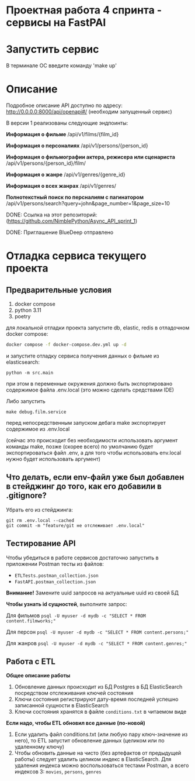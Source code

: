 # Проектная работа 4 спринта - сервисы на FastPAI

# Запустить сервис

В терминале ОС введите команду 'make up'

# Описание

Подробное описание API доступно по адресу: http://0.0.0.0:8000/api/openapi#/ (необходим запущенный сервис)

В версии 1 реализованы следующие эндпоинты:

**Информация о фильме**
/api/v1/films/{film_id}

**Информация о персоналиях**
/api/v1/persons/{person_id}

**Информация о фильмографии актера, режисера или сценариста**
/api/v1/persons/{person_id}/film/

**Информация о жанре**
/api/v1/genres/{genre_id}

**Информация о всех жанрах**
/api/v1/genres/

**Полнотекстный поиск по персналиям с пагинатором**
/api/v1/persons/search?query=john&page_number=1&page_size=10

 DONE: Ссылка на этот репозиторий: (https://github.com/NimblePython/Async_API_sprint_1)

 DONE: Приглашение BlueDeep отправлено

# Отладка сервиса текущего проекта

## Предварительные условия

1. docker compose
2. python 3.11
3. poetry

для локальной отладки проекта запустите db, elastic, redis в отладочном docker compose:
```bash
docker compose -f docker-compose.dev.yml up -d
```

и запустите отладку сервиса получения данных о фильме из elasticsearch:

```
python -m src.main
```

при этом в переменные окружения должно быть экспортировано содержимое файла .env.local
(это можно сделать средствами IDE)

Либо запустить
```
make debug.film.service
```
перед непосредственным запуском дебага make экспортирует содержимое из .env.local

(сейчас это происходит без необходимости использовать аргумент команды make, позже (скорее всего) по умолчанию будет экспортироваться файл .env, а для того чтобы использовать env.local нужно будет использовать аргумент)

## Что делать, если env-файл уже был добавлен в стейджинг до того, как его добавили в .gitignore?
Убрать его из стейджинга:
```
git rm .env.local --cached
git commit -m "feature/git не отcлеживает .env.local"
```

## Тестирование API
Чтобы убедиться в работе сервисов достаточно запустить в приложении Postman тесты из файлов:
- ```ETLTests.postman_collection.json```
- ```FastAPI.postman_collection.json```

**Внимание!** Замените uuid запросов на актуальные uuid из своей БД

**Чтобы узнать id сущностей**, выполните запрос:

Для фильмов ```psql -U myuser -d mydb -c "SELECT * FROM content.filmworks;" ```

Для персон ```psql -U myuser -d mydb -c "SELECT * FROM content.persons;" ```

Для жанров ```psql -U myuser -d mydb -c "SELECT * FROM content.genres;" ```

## Работа с ETL
**Общее описание работы**
1. Обновление данных происходит из БД Postgres в БД ElasticSearch посредством отслеживания ключей состояния
2. Ключи состояния регистрируют дату-время последней успешно записанной сущности в ElasticSearch
3. Ключи состояния хранятся в файле ```conditions.txt``` в читаемом виде

**Если надо, чтобы ETL обновил все данные (по-новой)**
1. Если удалить файл conditions.txt (или любую пару ключ-значение из него), то ETL запустит обновление данных (целиком или по удаленному ключу)
2. Чтобы обновить данные на чисто (без артефактов от предыдущей работы) следует удалить целиком индекс в ElasticSearch. 
Для удаления индекса можно воспользоваться тестами Postman, а всего индексов 3: ```movies```, ```persons```, ```genres```

